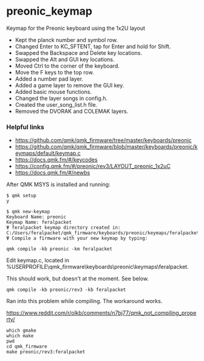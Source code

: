 # preonic_keymap
Keymap for the Preonic keyboard using the 1x2U layout

- Kept the planck number and symbol row.
- Changed Enter to KC_SFTENT, tap for Enter and hold for Shift.
- Swapped the Backspace and Delete key locations.
- Swapped the Alt and GUI key locations.
- Moved Ctrl to the corner of the keyboard.
- Move the F keys to the top row.
- Added a number pad layer.
- Added a game layer to remove the GUI key.
- Added basic mouse functions.
- Changed the layer songs in config.h.
- Created the user_song_list.h file.
- Removed the DVORAK and COLEMAK layers.


### Helpful links
- https://github.com/qmk/qmk_firmware/tree/master/keyboards/preonic 
- https://github.com/qmk/qmk_firmware/blob/master/keyboards/preonic/keymaps/default/keymap.c 
- https://docs.qmk.fm/#/keycodes 
- https://config.qmk.fm/#/preonic/rev3/LAYOUT_preonic_1x2uC 
- https://docs.qmk.fm/#/newbs 



After QMK MSYS is installed and running:
```
$ qmk setup
y

$ qmk new-keymap
Keyboard Name: preonic
Keymap Name: feralpacket
Ψ feralpacket keymap directory created in: C:/Users/feralpacket/qmk_firmware/keyboards/preonic/keymaps/feralpacket
Ψ Compile a firmware with your new keymap by typing:

qmk compile -kb preonic -km feralpacket
```

Edit keymap.c, located in %USERPROFILE\qmk_firmware\keyboards\preonic\keymaps\feralpacket.

This should work, but doesn't at the moment.  See below.
```
qmk compile -kb preonic/rev3 -kb feralpacket
```


Ran into this problem while compiling. The workaround works.

https://www.reddit.com/r/olkb/comments/n7bj77/qmk_not_compiling_property/
```
which gmake
which make
pwd
cd qmk_firmware
make preonic/rev3:feralpacket
```
